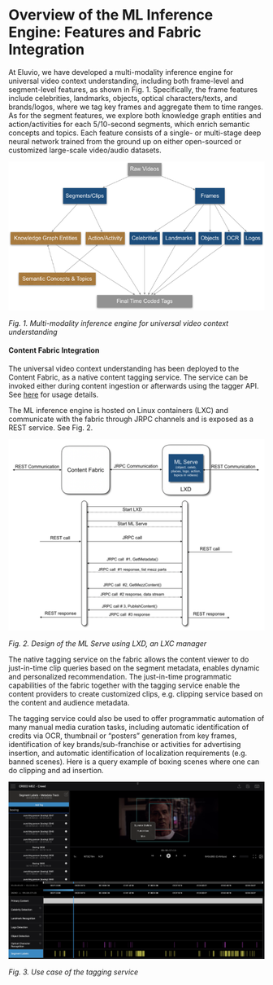 # Overview of the ML Inference Engine: Features and Fabric Integration


At Eluvio, we have developed a multi-modality inference engine for universal video context understanding, including both frame-level and segment-level features, as shown in Fig. 1. Specifically, the frame features include celebrities, landmarks, objects, optical characters/texts, and brands/logos, where we tag key frames and aggregate them to time ranges. As for the segment features, we explore both knowledge graph entities and action/activities for each 5/10-second segments, which enrich semantic concepts and topics. Each feature consists of a single- or multi-stage deep neural network trained from the ground up on either open-sourced or customized large-scale video/audio datasets.

![](images/models.png)

*Fig. 1.  Multi-modality inference engine for  universal video context understanding*

#### Content Fabric Integration

The universal video context understanding has been deployed to the Content Fabric, as a native content tagging service. The service can be invoked either during content ingestion or afterwards using the tagger API. See [here](https://github.com/eluv-io/elv-tagger/blob/master/TaggerAPI.md) for usage details.

The ML inference engine is hosted on Linux containers (LXC) and communicate with the fabric through JRPC channels and is exposed as a REST service. See Fig. 2.

![](images/design.png)

*Fig. 2.  Design of the ML Serve using LXD, an LXC manager*

The native tagging service on the fabric allows the content viewer to do just-in-time clip queries based on the segment metadata, enables dynamic and personalized recommendation. The just-in-time programmatic capabilities of the fabric together with the tagging service enable the content providers to create customized clips, e.g. clipping service based on the content and audience metadata.

The tagging service could also be used to offer programmatic automation of many manual media curation tasks, including automatic identification of credits via OCR, thumbnail or “posters” generation from key frames, identification of key brands/sub-franchise or activities for advertising insertion, and automatic identification of localization requirements (e.g. banned scenes). Here is a query example of boxing scenes where one can do clipping and ad insertion.

![](images/Creed.png)

*Fig. 3.  Use case of the tagging service*
